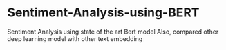 # Sentiment-Analysis-using-BERT
Sentiment Analysis using state of the art Bert model
Also, compared other deep learning model with other text embedding
